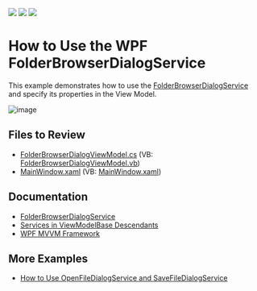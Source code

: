 <!-- default badges list -->
![](https://img.shields.io/endpoint?url=https://codecentral.devexpress.com/api/v1/VersionRange/128658259/22.2.2%2B)
[![](https://img.shields.io/badge/Open_in_DevExpress_Support_Center-FF7200?style=flat-square&logo=DevExpress&logoColor=white)](https://supportcenter.devexpress.com/ticket/details/T298257)
[![](https://img.shields.io/badge/📖_How_to_use_DevExpress_Examples-e9f6fc?style=flat-square)](https://docs.devexpress.com/GeneralInformation/403183)
<!-- default badges end -->

# How to Use the WPF FolderBrowserDialogService

This example demonstrates how to use the [FolderBrowserDialogService](https://docs.devexpress.com/WPF/114755/mvvm-framework/services/predefined-set/folderbrowserdialogservice) and specify its properties in the View Model.

![image](https://user-images.githubusercontent.com/65009440/225649654-a8bb3152-0d7a-432e-9d42-74f7315087d2.png)

## Files to Review

* [FolderBrowserDialogViewModel.cs](./CS/FolderBrowserDialogServiceSample/FolderBrowserDialogViewModel.cs) (VB: [FolderBrowserDialogViewModel.vb](./VB/FolderBrowserDialogServiceSample/FolderBrowserDialogViewModel.vb))
* [MainWindow.xaml](./CS/FolderBrowserDialogServiceSample/MainWindow.xaml) (VB: [MainWindow.xaml](./VB/FolderBrowserDialogServiceSample/MainWindow.xaml))

## Documentation

* [FolderBrowserDialogService](https://docs.devexpress.com/WPF/114755/mvvm-framework/services/predefined-set/folderbrowserdialogservice)
* [Services in ViewModelBase Descendants](https://docs.devexpress.com/WPF/17446/mvvm-framework/services/services-in-viewmodelbase-descendants)
* [WPF MVVM Framework](https://docs.devexpress.com/WPF/15112/mvvm-framework)

## More Examples

* [How to Use OpenFileDialogService and SaveFileDialogService](https://github.com/DevExpress-Examples/how-to-use-openfiledialogservice-and-savefiledialogservice-t300099)
